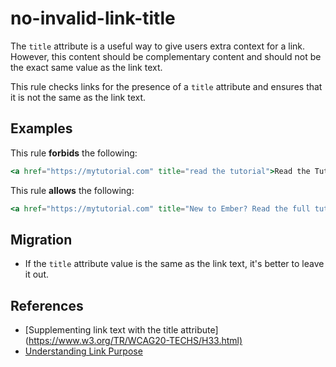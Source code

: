 # no-invalid-link-title

The `title` attribute is a useful way to give users extra context for a link. However, this content should be complementary content and should not be the exact same value as the link text.

This rule checks links for the presence of a `title` attribute and ensures that it is not the same as the link text.

## Examples

This rule **forbids** the following:

```hbs
<a href="https://mytutorial.com" title="read the tutorial">Read the Tutorial</a>
```

This rule **allows** the following:

```hbs
<a href="https://mytutorial.com" title="New to Ember? Read the full tutorial for the best experience">Read the Tutorial</a>,
```

## Migration

* If the `title` attribute value is the same as the link text, it's better to leave it out.

## References

* [Supplementing link text with the title attribute](<https://www.w3.org/TR/WCAG20-TECHS/H33.html)>
* [Understanding Link Purpose](https://www.w3.org/TR/UNDERSTANDING-WCAG20/navigation-mechanisms-refs.html)
